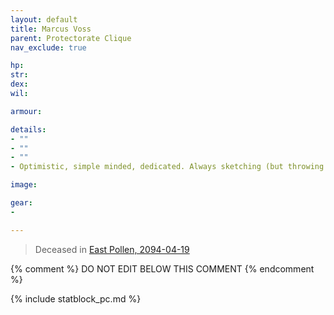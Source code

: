 ```yaml
---
layout: default
title: Marcus Voss
parent: Protectorate Clique
nav_exclude: true

hp: 
str: 
dex: 
wil: 

armour: 

details:
- ""
- ""
- ""
- Optimistic, simple minded, dedicated. Always sketching (but throwing pages away). 25 yo.

image: 

gear:
-

---
```


> Deceased in [East Pollen, 2094-04-19](../../campaigns/ConnectNikopol/ToNikopol3b.md)

{% comment %}
DO NOT EDIT BELOW THIS COMMENT
{% endcomment %}

{% include statblock_pc.md %}
